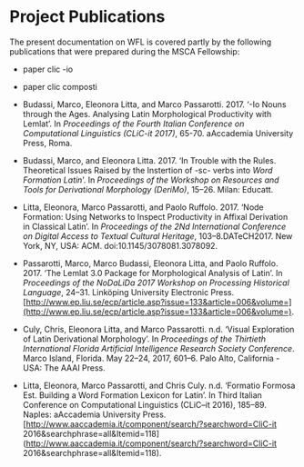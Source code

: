 # Project Publications

The present documentation on WFL is covered partly by the following publications that were prepared during the MSCA Fellowship:

* paper clic -io
* paper clic composti

* Budassi, Marco, Eleonora Litta, and Marco Passarotti. 2017. ‘-Io Nouns through the Ages. Analysing Latin Morphological Productivity with Lemlat’. In _Proceedings of the Fourth Italian Conference on Computational Linguistics \(CLiC-it 2017\)_, 65-70. aAccademia University Press, Roma.

* Budassi, Marco, and Eleonora Litta. 2017. ‘In Trouble with the Rules. Theoretical Issues Raised by the Instertion of -sc- verbs into _Word Formation Latin_’. In _Proceedings of the Workshop on Resources and Tools for Derivational Morphology \(DeriMo\)_, 15–26. Milan: Educatt.

* Litta, Eleonora, Marco Passarotti, and Paolo Ruffolo. 2017. ‘Node Formation: Using Networks to Inspect Productivity in Affixal Derivation in Classical Latin’. In _Proceedings of the 2Nd International Conference on Digital Access to Textual Cultural Heritage_, 103–8.DATeCH2017. New York, NY, USA: ACM. doi:10.1145/3078081.3078092.

* Passarotti, Marco, Marco Budassi, Eleonora Litta, and Paolo Ruffolo. 2017. ‘The Lemlat 3.0 Package for Morphological Analysis of Latin’. In _Proceedings of the NoDaLiDa 2017 Workshop on Processing Historical Language_, 24–31. Linköping University Electronic Press. [http://www.ep.liu.se/ecp/article.asp?issue=133&article=006&volume=](http://www.ep.liu.se/ecp/article.asp?issue=133&article=006&volume=).

* Culy, Chris, Eleonora Litta, and Marco Passarotti. n.d. ‘Visual Exploration of Latin Derivational Morphology’. In _Proceedings of the Thirtieth International Florida Artificial Intelligence Research Society Conference_. Marco Island, Florida. May 22–24, 2017, 601–6. Palo Alto, California - USA: The AAAI Press.

* Litta, Eleonora, Marco Passarotti, and Chris Culy. n.d. ‘Formatio Formosa Est. Building a Word Formation Lexicon for Latin’. In Third Italian Conference on Computational Linguistics \(CLiC–it 2016\), 185–89. Naples: aAccademia University Press. [http://www.aaccademia.it/component/search/?searchword=CliC-it 2016&searchphrase=all&Itemid=118](http://www.aaccademia.it/component/search/?searchword=CliC-it 2016&searchphrase=all&Itemid=118).

 

